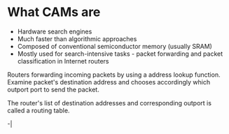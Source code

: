 # What CAMs are
 * Hardware search engines
 * Much faster than algorithmic approaches
 * Composed of conventional semiconductor memory (usually SRAM)
 * Mostly used for search-intensive tasks - packet forwarding and packet classification in Internet routers

Routers forwarding incoming packets by using a address lookup function. Examine packet's destination address and chooses accordingly which outport port to send the packet.

The router's list of destination addresses and corresponding outport is called a routing table.

-|